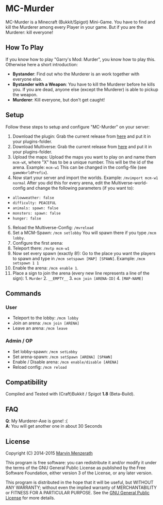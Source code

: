 # MC-Murder
MC-Murder is a Minecraft (Bukkit/Spigot) Mini-Game. You have to find and kill the Murderer among every Player in your game. But if you are the Murderer: kill everyone!

## How To Play
If you know how to play "Garry's Mod: Murder", you know how to play this. Otherwise here a short introduction:

* **Bystander**: Find out who the Murderer is an work together with everyone else.
* **Bystander with a Weapon**: You have to kill the Murderer before he kills you. If you are dead, anyone else (except the Murderer) is able to pickup the weapon.
* **Murderer**: Kill everyone, but don't get caught!

## Setup
Follow these steps to setup and configure "MC-Murder" on your server:

1. Download the plugin: Grab the current release from [here](https://github.com/MarvinMenzerath/MC-Murder/releases) and put it in your plugins-folder.
2. Download Multiverse: Grab the current release from [here](http://dev.bukkit.org/bukkit-plugins/multiverse-core/) and put it in your plugins-folder.
3. Upload the maps: Upload the maps you want to play on and name them `mcm-wX`, where "X" has to be a unique number. This will be the id of the arena. Example: `mcm-w1`
This can be changed in the config-file (see `gameWorldPrefix`).
4. Now start your server and import the worlds. Example: `/mvimport mcm-w1 normal`  After you did this for every arena, edit the Multiverse-world-config and change the following parameters (if you want to):
  * `allowweather: false`
  * `difficulty: PEACEFUL`
  * `animals:
      spawn: false`
  * `monsters:
      spawn: false`
  * `hunger: false`
5. Reload the Multiverse-Config: `/mvreload`
6. Set a MCM-Spawn: `/mcm setlobby` You will spawn there if you type `/mcm lobby`.
7. Configure the first arena:
  1. Teleport there: `/mvtp mcm-w1`
  2. Now set every spawn (exactly 8!): Go to the place you want the players to spawn and type in `/mcm setspawn [MAP] [SPAWN]`. Example: `/mcm setspawn 1 1`
  3. Enable the arena: `/mcm enable 1`.
  4. Place a sign to join the arena (every new line represents a line of the sign):
    1. `Murder`
    2. `__EMPTY__`
    3. `mcm join [ARENA-ID]`
    4. `[MAP-NAME]`

## Commands

### User
* Teleport to the lobby: `/mcm lobby`
* Join an arena: `/mcm join [ARENA]`
* Leave an arena: `/mcm leave`

### Admin / OP
* Set lobby-spawn: `/mcm setLobby`
* Set arena-spawn: `/mcm setSpawn [ARENA] [SPAWN]`
* Enable / Disable arena: `/mcm enable/disable [ARENA]`
* Reload config: `/mcm reload`

## Compatibility
Compiled and Tested with (Craft)Bukkit / Spigot **1.8** (Beta-Build).

## FAQ
**Q**: My Murderer-Axe is gone! :(  
**A**: You will get another one in about 30 Seconds

## License
Copyright (C) 2014-2015 [Marvin Menzerath](https://menzerath.eu)

This program is free software: you can redistribute it and/or modify it under the terms of the GNU General Public License as published by the Free Software Foundation, either version 3 of the License, or any later version.

This program is distributed in the hope that it will be useful, but WITHOUT ANY WARRANTY; without even the implied warranty of MERCHANTABILITY or FITNESS FOR A PARTICULAR PURPOSE. See the [GNU General Public License](https://github.com/MarvinMenzerath/MC-Murder/blob/master/LICENSE) for more details.
